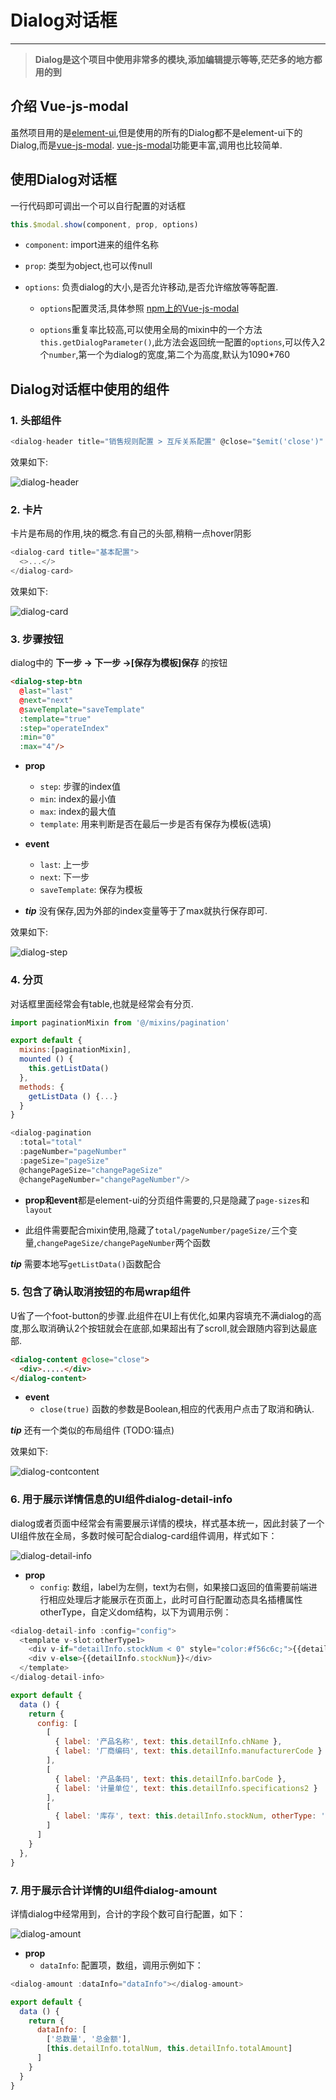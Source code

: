 # Dialog对话框
------------------------

>**Dialog是这个项目中使用非常多的模块,添加编辑提示等等,茫茫多的地方都用的到**
## 介绍 Vue-js-modal
虽然项目用的是[element-ui](https://element.eleme.cn/2.0/#/zh-CN/component/installation),但是使用的所有的Dialog都不是element-ui下的Dialog,而是[vue-js-modal](https://www.npmjs.com/package/vue-js-modal).
[vue-js-modal](https://www.npmjs.com/package/vue-js-modal)功能更丰富,调用也比较简单.
## 使用Dialog对话框

一行代码即可调出一个可以自行配置的对话框

```JavaScript
this.$modal.show(component, prop, options)
```

+ `component`: import进来的组件名称

+ `prop`: 类型为object,也可以传null

+ `options`: 负责dialog的大小,是否允许移动,是否允许缩放等等配置.
   + `options`配置灵活,具体参照 [npm上的Vue-js-modal](https://www.npmjs.com/package/vue-js-modal)

   + `options`重复率比较高,可以使用全局的mixin中的一个方法`this.getDialogParameter()`,此方法会返回统一配置的`options`,可以传入2个`number`,第一个为dialog的宽度,第二个为高度,默认为1090*760

## Dialog对话框中使用的组件

### 1. 头部组件
```JavaScript
<dialog-header title="销售规则配置 > 互斥关系配置" @close="$emit('close')" />
```
效果如下:

![dialog-header](../public/images/dialog-header.png)

### 2. 卡片

卡片是布局的作用,块的概念.有自己的头部,稍稍一点hover阴影
```JavaScript
<dialog-card title="基本配置">
  <>...</>
</dialog-card>
```
效果如下:

![dialog-card](../public/images/dialog-card.png)

### 3. 步骤按钮

dialog中的 **下一步 -> 下一步 ->[保存为模板]保存** 的按钮

```html
<dialog-step-btn
  @last="last"
  @next="next"
  @saveTemplate="saveTemplate"
  :template="true"
  :step="operateIndex"
  :min="0"
  :max="4"/>
```
+ **prop**
  + `step`: 步骤的index值
  + `min`: index的最小值
  + `max`: index的最大值
  + `template`: 用来判断是否在最后一步是否有保存为模板(选填)

+ **event**
  + `last`: 上一步
  + `next`: 下一步
  + `saveTemplate`: 保存为模板

+ ***tip*** 没有保存,因为外部的index变量等于了max就执行保存即可.

效果如下:

![dialog-step](../public/images/dialog-step.png)

### 4. 分页

对话框里面经常会有table,也就是经常会有分页.

```JavaScript
import paginationMixin from '@/mixins/pagination'

export default {
  mixins:[paginationMixin],
  mounted () {
    this.getListData()
  },
  methods: {
    getListData () {...}
  }
}

<dialog-pagination 
  :total="total" 
  :pageNumber="pageNumber" 
  :pageSize="pageSize" 
  @changePageSize="changePageSize" 
  @changePageNumber="changePageNumber"/>
```

+ **prop和event**都是element-ui的分页组件需要的,只是隐藏了`page-sizes`和`layout`

+ 此组件需要配合mixin使用,隐藏了`total/pageNumber/pageSize/`三个变量,`changePageSize/changePageNumber`两个函数

***tip*** 需要本地写`getListData()`函数配合

### 5. 包含了确认取消按钮的布局wrap组件

U省了一个foot-button的步骤.此组件在UI上有优化,如果内容填充不满dialog的高度,那么取消确认2个按钮就会在底部,如果超出有了scroll,就会跟随内容到达最底部.

```HTML
<dialog-content @close="close">
  <div>.....</div>
</dialog-content>
```

+ **event**
  + `close(true)` 函数的参数是Boolean,相应的代表用户点击了取消和确认.

***tip*** 还有一个类似的布局组件 (TODO:锚点)

效果如下:

![dialog-contcontent](../public/images/dialog-contcontent.png)

### 6. 用于展示详情信息的UI组件dialog-detail-info

dialog或者页面中经常会有需要展示详情的模块，样式基本统一，因此封装了一个UI组件放在全局，多数时候可配合dialog-card组件调用，样式如下：

![dialog-detail-info](../public/images/dialog-detail-info.png)

+ **prop**
  + `config`: 数组，label为左侧，text为右侧，如果接口返回的值需要前端进行相应处理后才能展示在页面上，此时可自行配置动态具名插槽属性otherType，自定义dom结构，以下为调用示例：

```JavaScript
<dialog-detail-info :config="config">
  <template v-slot:otherType1>
    <div v-if="detailInfo.stockNum < 0" style="color:#f56c6c;">{{detailInfo.stockNum}}</div>
    <div v-else>{{detailInfo.stockNum}}</div>
  </template>
</dialog-detail-info>

export default {
  data () {
    return {
      config: [
        [
          { label: '产品名称', text: this.detailInfo.chName },
          { label: '厂商编码', text: this.detailInfo.manufacturerCode }
        ],
        [
          { label: '产品条码', text: this.detailInfo.barCode },
          { label: '计量单位', text: this.detailInfo.specifications2 }
        ],
        [
          { label: '库存', text: this.detailInfo.stockNum, otherType: 'otherType1' }
        ]
      ]
    }
  },
}
```
### 7. 用于展示合计详情的UI组件dialog-amount

详情dialog中经常用到，合计的字段个数可自行配置，如下：

![dialog-amount](../public/images/dialog-amount.png)

+ **prop**
  + `dataInfo`: 配置项，数组，调用示例如下：

```JavaScript
<dialog-amount :dataInfo="dataInfo"></dialog-amount>

export default {
  data () {
    return {
      dataInfo: [
        ['总数量', '总金额'],
        [this.detailInfo.totalNum, this.detailInfo.totalAmount]
      ]
    }
  }
}
```











